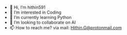 - 👋 Hi, I’m hithin591
- 👀 I’m interested in Coding
- 🌱 I’m currently learning Python
- 💞️ I’m looking to collaborate on AI
- 📫 How to reach me? via mail: Hithin.G@protonmail.com

<!---
hithin591/hithin591 is a ✨ special ✨ repository because its `README.md` (this file) appears on your GitHub profile.
You can click the Preview link to take a look at your changes.
--->
